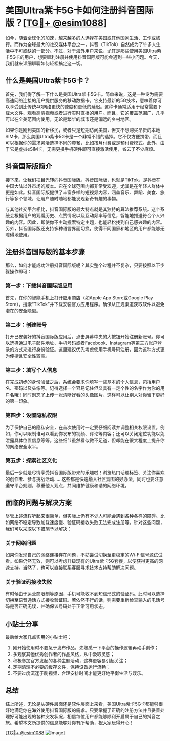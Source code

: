 # 美国Ultra紫卡5G卡如何注册抖音国际版？[[TG💪+ @esim1088](https://t.me/s/esim1088)]

如今，随着全球化的加速，越来越多的人选择在美国或其他国家生活、工作或旅行。而作为全球最大的社交媒体平台之一，抖音（TikTok）自然成为了许多人生活中不可或缺的一部分。不过，对于海外用户来说，尤其是那些使用美国Ultra紫卡5G卡的用户，想要顺利注册并使用抖音国际版可能会遇到一些小问题。今天，我们就来详细聊聊如何轻松搞定这一切。

## 什么是美国Ultra紫卡5G卡？

首先，我们得了解一下什么是美国Ultra紫卡5G卡。简单来说，这是一种专为需要高速网络连接的用户提供服务的移动数据卡。它支持最新的5G技术，意味着你可以享受到比传统4G网络更快的速度和更低的延迟。这种卡通常适用于经常需要下载大文件、观看高清视频或者进行实时直播的用户。而且，它的覆盖范围广，几乎可以在全美范围内使用，无论是繁华的城市还是偏远的乡村地区。

如果你是刚到美国的新移民，或者只是短期访问美国，但又不想购买昂贵的本地SIM卡，那么美国Ultra紫卡5G卡是一个非常不错的选择。它不仅方便携带，而且可以根据你的需求灵活选择不同的套餐，比如按月付费或是预付费模式。此外，由于它是虚拟eSIM卡，无需更换手机硬件即可直接激活使用，省去了不少麻烦。

## 抖音国际版简介

接下来，让我们把目光转向抖音国际版。抖音国际版，也就是TikTok，是抖音在中国大陆以外市场的版本。它在全球范围内都非常受欢迎，尤其是在年轻人群体中更是如此。抖音国际版提供了丰富多样的短视频内容，涵盖音乐、舞蹈、美食、旅行等多个领域，让用户随时随地都能发现新奇有趣的事物。

与其他社交平台相比，抖音国际版的最大特点就是其独特的算法推荐系统。这个系统会根据用户的观看历史、点赞情况以及互动频率等信息，智能地推送符合个人兴趣的内容。因此，即使你不主动搜索特定主题，也能轻松找到自己感兴趣的内容。另外，抖音国际版还支持多种语言界面切换，使得不同国家和地区的用户都能够无障碍地使用。

## 注册抖音国际版的基本步骤

那么，如何才能成功注册抖音国际版呢？其实整个过程并不复杂，只要按照以下步骤操作即可：

### 第一步：下载抖音国际版应用
首先，在你的智能手机上打开应用商店（如Apple App Store或Google Play Store），搜索“TikTok”并下载安装官方应用程序。确保从正规渠道获取软件以避免潜在的安全隐患。

### 第二步：创建账号
打开已安装好的抖音国际版应用后，点击屏幕中央的大按钮开始注册新账号。你可以选择通过电子邮件地址、手机号码或者Facebook、Instagram等第三方账户登录的方式来进行身份验证。这里建议优先考虑使用手机号码注册，因为这种方式更为便捷且安全性较高。

### 第三步：填写个人信息
在完成初步的身份验证之后，系统会要求你填写一些基本的个人信息，包括用户名、密码以及头像等。记得选择一个容易记住但又具有一定个性的名字作为你的用户名哦！同时别忘了上传一张清晰好看的头像图片，这样可以让别人对你留下更好的第一印象。

### 第四步：设置隐私权限
为了保护自己的隐私安全，在首次使用时一定要仔细阅读并调整相关权限设置。例如，你可以限制谁可以看到你发布的视频、评论等内容；还可以关闭定位功能以免泄露具体位置信息等等。这些细节虽然看似微不足道，但却能在很大程度上提升你的网络安全水平。

### 第五步：探索社区文化
最后一步就是尽情享受抖音国际版带来的乐趣啦！浏览热门话题标签、关注你喜欢的创作者、参与挑战活动……这些都是快速融入社区氛围的好办法。同时也要注意遵守平台规则，尊重他人观点，共同维护健康和谐的网络环境。

## 面临的问题与解决方案

尽管上述流程听起来很简单，但实际上仍有不少人可能会遇到各种各样的障碍。比如网络不稳定导致加载速度慢、验证码接收失败无法完成注册等。针对这些问题，我们可以采取以下措施予以解决：

### 关于网络问题
如果你发现自己的网络连接存在问题，不妨尝试切换至更稳定的Wi-Fi信号源试试看。如果仍然无效，则可以考虑升级现有的Ultra紫卡5G套餐，以便获得更高的网速支持。当然了，也可以直接联系客服寻求技术支持帮助解决问题。

### 关于验证码接收失败
有时候由于运营商限制等原因，手机可能收不到短信形式的验证码。此时可以选择切换至语音通话方式接收验证码。若依然不行的话，则需要重新检查输入的电话号码是否正确无误，并确保该号码处于正常可用状态。

## 小贴士分享

最后给大家几点实用的小贴士吧：
1. 刚开始使用时不要急于发布作品，先熟悉一下平台的操作逻辑再动手创作；
2. 多观察其他优秀创作者的作品风格，从中汲取灵感；
3. 积极参加官方发起的各种主题活动，这样更容易引起关注；
4. 定期清理不必要的缓存文件，保持设备运行流畅；
5. 不要过度沉迷于刷视频，合理安排时间才能更好地平衡生活与娱乐。

## 总结

综上所述，无论是从硬件层面还是软件层面上来看，美国Ultra紫卡5G卡都能够很好地满足你在海外使用抖音国际版的需求。只要掌握了正确的注册方法并且妥善处理好可能出现的各种突发状况，相信每位用户都能够顺利开启属于自己的抖音之旅。希望本文所提供的信息能够对你有所帮助，祝大家玩得开心！

[[TG💪+ @esim1088](https://t.me/s/esim1088) ![Image](https://i.postimg.cc/4NQfJmqS/Snipaste-2025-05-13-00-14-12.png)]